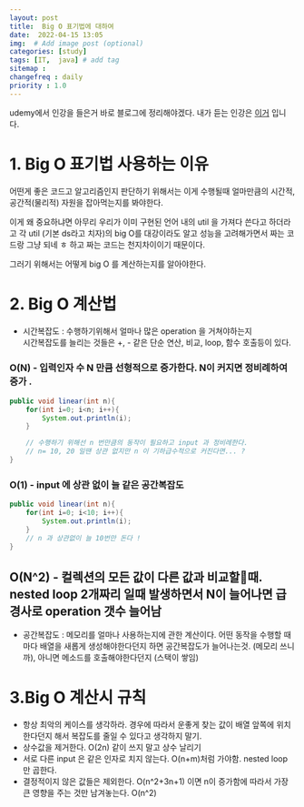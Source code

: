```yaml
---
layout: post
title:  Big O 표기법에 대하여
date:  2022-04-15 13:05
img:  # Add image post (optional)
categories: [study]
tags: [IT,  java] # add tag
sitemap :
changefreq : daily
priority : 1.0
---
```


udemy에서 인강을 들은거 바로 블로그에 정리해야겠다.
내가 듣는 인강은 [이거](https://www.udemy.com/course/master-the-coding-interview-data-structures-algorithms/) 입니다.  


# 1. Big O 표기법 사용하는 이유 

어떤게 좋은 코드고 알고리즘인지 판단하기 위해서는 이게 수행될때 얼마만큼의 시간적, 공간적(물리적) 자원을 잡아먹는지를 봐야한다.  

이게 왜 중요하냐면 아무리 우리가 이미 구현된 언어 내의 util 을 가져다 쓴다고 하더라고 각 util (기본 ds라고 치자)의 big O를 대강이라도 알고 성능을 고려해가면서 짜는 코드랑 그냥 되네 ㅎ 하고 짜는 코드는 천지차이이기 때문이다.    


그러기 위해서는 어떻게 big O 를 계산하는지를 알아야한다.  

# 2. Big O  계산법 

- 시간복잡도 : 수행하기위해서 얼마나 많은 operation 을 거쳐야하는지   
시간복잡도를 늘리는 것들은 +, - 같은 단순 연산, 비교, loop, 함수 호출등이 있다. 

### O(N) - 입력인자 수 N 만큼 선형적으로 증가한다. N이 커지면 정비례하여 증가 .
~~~java
public void linear(int n){
    for(int i=0; i<n; i++){
        System.out.println(i);
    }

    // 수행하기 위해선 n 번만큼의 동작이 필요하고 input 과 정비례한다. 
    // n= 10, 20 일땐 상관 없지만 n 이 기하급수적으로 커진다면... ? 
}
~~~
### O(1) - input 에 상관 없이 늘 같은 공간복잡도 
~~~java
public void linear(int n){
    for(int i=0; i<10; i++){
        System.out.println(i);
    }
    // n 과 상관없이 늘 10번만 돈다 ! 
}
~~~
## O(N^2) - 컬렉션의 모든 값이 다른 값과 비교할때. nested loop 2개짜리 일때 발생하면서 N이 늘어나면 급경사로 operation 갯수 늘어남 

- 공간복잡도 : 메모리를 얼마나 사용하는지에 관한 계산이다. 
어떤 동작을 수행할 때마다 배열을 새롭게 생성해야한다던지 하면 공간복잡도가 늘어나는것. (메모리 쓰니까), 아니면 메소드를 호출해야한다던지 (스택이 쌓임)


# 3.Big O 계산시 규칙 
- 항상 최악의 케이스를 생각하라.  경우에 따라서 운좋게 찾는 값이 배열 앞쪽에 위치한다던지 해서 복잡도를 줄일 수 있다고 생각하지 말기. 
- 상수값을 제거한다.  O(2n) 같이 쓰지 말고 상수 날리기
- 서로 다른 input 은 같은 인자로 치지 않는다.  O(n+m)처럼 가야함.  nested loop 만 곱한다. 
- 결정적이지 않은 값들은 제외한다. O(n^2+3n+1) 이면 n이 증가함에 따라서 가장 큰 영향을 주는 것만 남겨놓는다. O(n^2) 